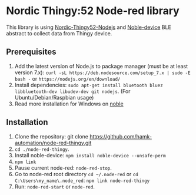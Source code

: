 # Nordic Thingy:52 Node-red library

This library is using [Nordic-Thingy52-Nodejs](https://github.com/NordicPlayground/Nordic-Thingy52-Nodejs) and [Noble-device](https://github.com/noble/noble-device) BLE abstract to collect data from Thingy device.

## Prerequisites
1. Add the latest version of Node.js to package manager (must be at least version 7.x): `curl -sL https://deb.nodesource.com/setup_7.x | sudo -E bash -` or `https://nodejs.org/en/download/` 
2. Install dependencies: `sudo apt-get install bluetooth bluez libbluetooth-dev libudev-dev git nodejs`. (For Ubuntu/Debian/Raspbian usage)
3. Read more installation for Windows on [noble](https://github.com/noble/noble)

## Installation
1. Clone the repository: git clone https://github.com/hamk-automation/node-red-thingy.git
2. `cd ./node-red-thingy`.
3. Install noble-device: `npm install noble-device --unsafe-perm`
4. `npm link`
4. Pause current node-red: `node-red-stop`.
5. Go to node-red root directory `cd ~/.node-red` or `cd C:\Users\my_name\.node_red`: `npm link node-red-thingy`
6. Run: `node-red-start` or `node-red`.

